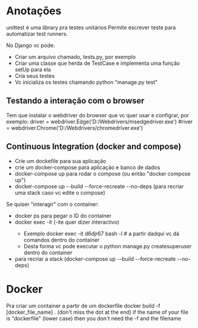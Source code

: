 # Anotações

unittest é uma library pra testes unitários
Permite escrever teste  para automatizar test runners.

No Django vc pode:
- Criar um arquivo chamado, tests.py, por exemplo
- Criar uma classe que herda de TestCase e implementa uma função setUp para ela
- Cria seus testes
- Vc inicializa os testes chamando python "manage.py test"

## Testando a interação com o browser
Tem que instalar o webdriver do browser que vc quer usar e configrar, por exemplo:
driver = webdriver.Edge('D:/Webdrivers/msedgedriver.exe')
#river = webdriver.Chrome('D:/Webdrivers/chromedriver.exe')


## Continuous Integration (docker and compose)
- Crie um dockefile para sua aplicação
- crie um docker-compose para aplicação e banco de dados
- docker-compose up para rodar o compose (ou então "docker compose up")
- docker-compose up --build --force-recreate --no-deps (para recriar uma stack caso vc edite o compose)

Se quiser "interagir" com o container:
- docker ps para pegar o ID do container
- docker exec -it <id do container> <comando que quer rodar>  (-ite quer dizer interactivo)
    - Exemplo docker exec -it d6djr67 bash -l # a partir dadqui vc dá comandos dentro do container
    - Desta forma vc pode executar o python manage.py createsuperuser dentro do container
- para recriar a stack (docker-compose up --build --force-recreate --no-deps)

# Docker
Pra criar um container a partir de um dockerfile
docker build -f [docker_file_name] . (don't miss the dot at the end)
if the name of your file is "dockerfile" (lower case) then you don't need the -f and the filename




